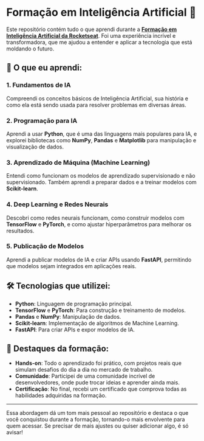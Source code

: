 # Formação em Inteligência Artificial 🚀

Este repositório contém tudo o que aprendi durante a **[Formação em Inteligência Artificial da Rocketseat](https://www.rocketseat.com.br/formacao/ia)**. Foi uma experiência incrível e transformadora, que me ajudou a entender e aplicar a tecnologia que está moldando o futuro.

## 🧠 O que eu aprendi:

### 1. **Fundamentos de IA**  
Compreendi os conceitos básicos de Inteligência Artificial, sua história e como ela está sendo usada para resolver problemas em diversas áreas.

### 2. **Programação para IA**  
Aprendi a usar **Python**, que é uma das linguagens mais populares para IA, e explorei bibliotecas como **NumPy**, **Pandas** e **Matplotlib** para manipulação e visualização de dados.

### 3. **Aprendizado de Máquina (Machine Learning)**  
Entendi como funcionam os modelos de aprendizado supervisionado e não supervisionado. Também aprendi a preparar dados e a treinar modelos com **Scikit-learn**.

### 4. **Deep Learning e Redes Neurais**  
Descobri como redes neurais funcionam, como construir modelos com **TensorFlow** e **PyTorch**, e como ajustar hiperparâmetros para melhorar os resultados.

### 5. **Publicação de Modelos**  
Aprendi a publicar modelos de IA e criar APIs usando **FastAPI**, permitindo que modelos sejam integrados em aplicações reais.

## 🛠 Tecnologias que utilizei:

- **Python**: Linguagem de programação principal.
- **TensorFlow** e **PyTorch**: Para construção e treinamento de modelos.
- **Pandas** e **NumPy**: Manipulação de dados.
- **Scikit-learn**: Implementação de algoritmos de Machine Learning.
- **FastAPI**: Para criar APIs e expor modelos de IA.

## 🌟 Destaques da formação:

- **Hands-on**: Todo o aprendizado foi prático, com projetos reais que simulam desafios do dia a dia no mercado de trabalho.
- **Comunidade**: Participei de uma comunidade incrível de desenvolvedores, onde pude trocar ideias e aprender ainda mais.
- **Certificação**: No final, recebi um certificado que comprova todas as habilidades adquiridas na formação.

---

Essa abordagem dá um tom mais pessoal ao repositório e destaca o que você conquistou durante a formação, tornando-o mais envolvente para quem acessar. Se precisar de mais ajustes ou quiser adicionar algo, é só avisar!
